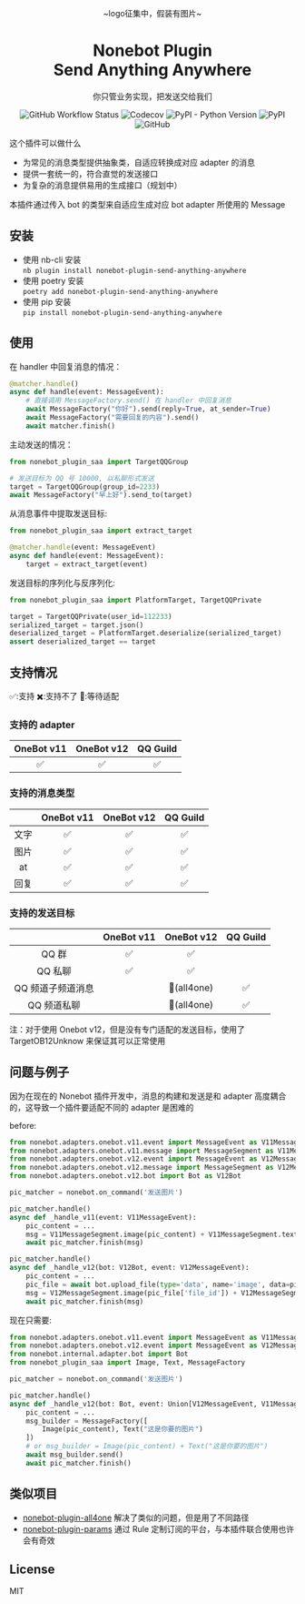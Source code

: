 <div align="center">

~logo征集中，假装有图片~

# Nonebot Plugin<br>Send Anything Anywhere

你只管业务实现，把发送交给我们

![GitHub Workflow Status](https://img.shields.io/github/actions/workflow/status/felinae98/nonebot-plugin-send-anything-anywhere/test.yml)
![Codecov](https://img.shields.io/codecov/c/github/felinae98/nonebot-plugin-send-anything-anywhere)
![PyPI - Python Version](https://img.shields.io/pypi/pyversions/nonebot-plugin-send-anything-anywhere)
![PyPI](https://img.shields.io/pypi/v/nonebot-plugin-send-anything-anywhere)
![GitHub](https://img.shields.io/github/license/felinae98/nonebot-plugin-send-anything-anywhere)

</div>

这个插件可以做什么

- 为常见的消息类型提供抽象类，自适应转换成对应 adapter 的消息
- 提供一套统一的，符合直觉的发送接口
- 为复杂的消息提供易用的生成接口（规划中）

本插件通过传入 bot 的类型来自适应生成对应 bot adapter 所使用的 Message

## 安装

- 使用 nb-cli 安装  
  `nb plugin install nonebot-plugin-send-anything-anywhere`
- 使用 poetry 安装  
  `poetry add nonebot-plugin-send-anything-anywhere`
- 使用 pip 安装  
  `pip install nonebot-plugin-send-anything-anywhere`

## 使用

在 handler 中回复消息的情况：

```python
@matcher.handle()
async def handle(event: MessageEvent):
    # 直接调用 MessageFactory.send() 在 handler 中回复消息
    await MessageFactory("你好").send(reply=True, at_sender=True)
    await MessageFactory("需要回复的内容").send()
    await matcher.finish()
```

主动发送的情况：

```python
from nonebot_plugin_saa import TargetQQGroup

# 发送目标为 QQ 号 10000, 以私聊形式发送
target = TargetQQGroup(group_id=2233)
await MessageFactory("早上好").send_to(target)
```

从消息事件中提取发送目标:

```python
from nonebot_plugin_saa import extract_target

@matcher.handle(event: MessageEvent)
async def handle(event: MessageEvent):
    target = extract_target(event)
```

发送目标的序列化与反序列化:

```python
from nonebot_plugin_saa import PlatformTarget, TargetQQPrivate

target = TargetQQPrivate(user_id=112233)
serialized_target = target.json()
deserialized_target = PlatformTarget.deserialize(serialized_target)
assert deserialized_target == target
```

## 支持情况

✅:支持 ✖️:支持不了 🚧:等待适配

### 支持的 adapter

| OneBot v11 | OneBot v12 | QQ Guild |
| :--------: | :--------: | :------: |
|     ✅     |     ✅     |    ✅    |

### 支持的消息类型

|      | OneBot v11 | OneBot v12 | QQ Guild |
| :--: | :--------: | :--------: | :------: |
| 文字 |     ✅     |     ✅     |    ✅    |
| 图片 |     ✅     |     ✅     |    ✅    |
|  at  |     ✅     |     ✅     |    ✅    |
| 回复 |     ✅     |     ✅     |    ✅    |

### 支持的发送目标

|                   | OneBot v11 | OneBot v12  | QQ Guild |
| :---------------: | :--------: | :---------: | :------: |
|       QQ 群       |     ✅     |     ✅      |          |
|      QQ 私聊      |     ✅     |     ✅      |          |
| QQ 频道子频道消息 |            | 🚧(all4one) |    ✅    |
|    QQ 频道私聊    |            | 🚧(all4one) |    ✅    |

注：对于使用 Onebot v12，但是没有专门适配的发送目标，使用了 TargetOB12Unknow 来保证其可以正常使用

## 问题与例子

因为在现在的 Nonebot 插件开发中，消息的构建和发送是和 adapter 高度耦合的，这导致一个插件要适配不同的 adapter 是困难的

before:

```python
from nonebot.adapters.onebot.v11.event import MessageEvent as V11MessageEvent
from nonebot.adapters.onebot.v11.message import MessageSegment as V11MessageSegment
from nonebot.adapters.onebot.v12.event import MessageEvent as V12MessageEvent
from nonebot.adapters.onebot.v12.message import MessageSegment as V12MessageSegment
from nonebot.adapters.onebot.v12.bot import Bot as V12Bot

pic_matcher = nonebot.on_command('发送图片')

pic_matcher.handle()
async def _handle_v11(event: V11MessageEvent):
    pic_content = ...
    msg = V11MessageSegment.image(pic_content) + V11MessageSegment.text("这是你要的图片")
    await pic_matcher.finish(msg)

pic_matcher.handle()
async def _handle_v12(bot: V12Bot, event: V12MessageEvent):
    pic_content = ...
    pic_file = await bot.upload_file(type='data', name='image', data=pic_content)
    msg = V12MessageSegment.image(pic_file['file_id']) + V12MessageSegment.text("这是你要的图片")
    await pic_matcher.finish(msg)
```

现在只需要:

```python
from nonebot.adapters.onebot.v11.event import MessageEvent as V11MessageEvent
from nonebot.adapters.onebot.v12.event import MessageEvent as V12MessageEvent
from nonebot.internal.adapter.bot import Bot
from nonebot_plugin_saa import Image, Text, MessageFactory

pic_matcher = nonebot.on_command('发送图片')

pic_matcher.handle()
async def _handle_v12(bot: Bot, event: Union[V12MessageEvent, V11MessageEvent]):
    pic_content = ...
    msg_builder = MessageFactory([
        Image(pic_content), Text("这是你要的图片")
    ])
    # or msg_builder = Image(pic_content) + Text("这是你要的图片")
    await msg_builder.send()
    await pic_matcher.finish()
```

## 类似项目

- [nonebot-plugin-all4one](https://github.com/nonepkg/nonebot-plugin-all4one) 解决了类似的问题，但是用了不同路径
- [nonebot-plugin-params](https://github.com/iyume/nonebot-plugin-params) 通过 Rule 定制订阅的平台，与本插件联合使用也许会有奇效

## License

MIT
